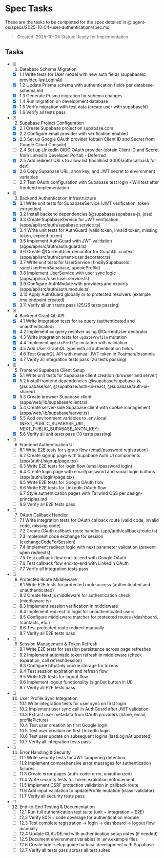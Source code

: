 # Spec Tasks

These are the tasks to be completed for the spec detailed in @.agent-os/specs/2025-10-04-user-authentication/spec.md

> Created: 2025-10-04
> Status: Ready for Implementation

## Tasks

- [x] 1. Database Schema Migration
  - [x] 1.1 Write tests for User model with new auth fields (supabaseId, provider, lastLoginAt)
  - [x] 1.2 Update Prisma schema with authentication fields per database-schema.md
  - [x] 1.3 Generate Prisma migration for schema changes
  - [x] 1.4 Run migration on development database
  - [x] 1.5 Verify migration with test data (create user with supabaseId)
  - [x] 1.6 Verify all tests pass

- [x] 2. Supabase Project Configuration
  - [x] 2.1 Create Supabase project on supabase.com
  - [x] 2.2 Configure email provider with verification enabled
  - [x] 2.3 Set up Google OAuth provider (obtain Client ID and Secret from Google Cloud Console)
  - [ ] 2.4 Set up LinkedIn OIDC OAuth provider (obtain Client ID and Secret from LinkedIn Developer Portal) - Deferred
  - [x] 2.5 Add redirect URLs to allow list (localhost:3000/auth/callback for dev)
  - [x] 2.6 Copy Supabase URL, anon key, and JWT secret to environment variables
  - [ ] 2.7 Test OAuth configuration with Supabase test login - Will test after frontend implementation

- [x] 3. Backend Authentication Infrastructure
  - [x] 3.1 Write unit tests for SupabaseService (JWT verification, token extraction)
  - [x] 3.2 Install backend dependencies (@supabase/supabase-js, jose)
  - [x] 3.3 Create SupabaseService for JWT verification (apps/api/src/auth/supabase.service.ts)
  - [x] 3.4 Write unit tests for AuthGuard (valid token, invalid token, missing token, expired token)
  - [x] 3.5 Implement AuthGuard with JWT validation (apps/api/src/auth/auth.guard.ts)
  - [x] 3.6 Create @CurrentUser decorator for GraphQL context (apps/api/src/auth/current-user.decorator.ts)
  - [x] 3.7 Write unit tests for UserService (findBySupabaseId, syncUserFromSupabase, updateProfile)
  - [x] 3.8 Implement UserService with user sync logic (apps/api/src/user/user.service.ts)
  - [x] 3.9 Configure AuthModule with providers and exports (apps/api/src/auth/auth.module.ts)
  - [x] 3.10 Apply AuthGuard globally or to protected resolvers (example /me endpoint created)
  - [x] 3.11 Verify all unit tests pass (25/25 tests passing)

- [x] 4. Backend GraphQL API
  - [x] 4.1 Write integration tests for `me` query (authenticated and unauthenticated)
  - [x] 4.2 Implement `me` query resolver using @CurrentUser decorator
  - [x] 4.3 Write integration tests for `updateProfile` mutation
  - [x] 4.4 Implement `updateProfile` mutation with validation
  - [x] 4.5 Add User GraphQL type with all authentication fields
  - [ ] 4.6 Test GraphQL API with manual JWT token in Postman/Insomnia
  - [x] 4.7 Verify all integration tests pass (26 tests passing)

- [x] 5. Frontend Supabase Client Setup
  - [x] 5.1 Write unit tests for Supabase client creation (browser and server)
  - [x] 5.2 Install frontend dependencies (@supabase/supabase-js, @supabase/ssr, @supabase/auth-ui-react, @supabase/auth-ui-shared)
  - [x] 5.3 Create browser Supabase client (apps/web/lib/supabase/client.ts)
  - [x] 5.4 Create server-side Supabase client with cookie management (apps/web/lib/supabase/server.ts)
  - [x] 5.5 Add environment variables to .env.local (NEXT_PUBLIC_SUPABASE_URL, NEXT_PUBLIC_SUPABASE_ANON_KEY)
  - [x] 5.6 Verify all unit tests pass (10 tests passing)

- [ ] 6. Frontend Authentication UI
  - [ ] 6.1 Write E2E tests for signup flow (email/password registration)
  - [ ] 6.2 Create signup page with Supabase Auth UI components (app/(auth)/signup/page.tsx)
  - [ ] 6.3 Write E2E tests for login flow (email/password login)
  - [ ] 6.4 Create login page with email/password and social login buttons (app/(auth)/login/page.tsx)
  - [ ] 6.5 Write E2E tests for Google OAuth flow
  - [ ] 6.6 Write E2E tests for LinkedIn OAuth flow
  - [ ] 6.7 Style authentication pages with Tailwind CSS per design-principles.md
  - [ ] 6.8 Verify all E2E tests pass

- [ ] 7. OAuth Callback Handler
  - [ ] 7.1 Write integration tests for OAuth callback route (valid code, invalid code, missing code)
  - [ ] 7.2 Create OAuth callback route handler (app/auth/callback/route.ts)
  - [ ] 7.3 Implement code exchange for session (exchangeCodeForSession)
  - [ ] 7.4 Implement redirect logic with next parameter validation (prevent open redirects)
  - [ ] 7.5 Test callback flow end-to-end with Google OAuth
  - [ ] 7.6 Test callback flow end-to-end with LinkedIn OAuth
  - [ ] 7.7 Verify all integration tests pass

- [ ] 8. Protected Route Middleware
  - [ ] 8.1 Write E2E tests for protected route access (authenticated and unauthenticated)
  - [ ] 8.2 Create Next.js middleware for authentication check (middleware.ts)
  - [ ] 8.3 Implement session verification in middleware
  - [ ] 8.4 Implement redirect to login for unauthenticated users
  - [ ] 8.5 Configure middleware matcher for protected routes (/dashboard, /contacts, etc.)
  - [ ] 8.6 Test protected route redirect manually
  - [ ] 8.7 Verify all E2E tests pass

- [ ] 9. Session Management & Token Refresh
  - [ ] 9.1 Write E2E tests for session persistence across page refreshes
  - [ ] 9.2 Implement automatic token refresh in middleware (check expiration, call refreshSession)
  - [ ] 9.3 Configure httpOnly cookie storage for tokens
  - [ ] 9.4 Test session expiration and refresh flow
  - [ ] 9.5 Write E2E tests for logout flow
  - [ ] 9.6 Implement logout functionality (signOut button in UI)
  - [ ] 9.7 Verify all E2E tests pass

- [ ] 10. User Profile Sync Integration
  - [ ] 10.1 Write integration tests for user sync on first login
  - [ ] 10.2 Implement user sync call in AuthGuard after JWT validation
  - [ ] 10.3 Extract user metadata from OAuth providers (name, email, profilePicture)
  - [ ] 10.4 Test user creation on first Google login
  - [ ] 10.5 Test user creation on first LinkedIn login
  - [ ] 10.6 Test user update on subsequent logins (lastLoginAt updated)
  - [ ] 10.7 Verify all integration tests pass

- [ ] 11. Error Handling & Security
  - [ ] 11.1 Write security tests for JWT tampering detection
  - [ ] 11.2 Implement comprehensive error messages for authentication failures
  - [ ] 11.3 Create error pages (auth-code-error, unauthorized)
  - [ ] 11.4 Write security tests for token expiration enforcement
  - [ ] 11.5 Implement CSRF protection validation in callback route
  - [ ] 11.6 Add input validation to updateProfile mutation (class-validator)
  - [ ] 11.7 Verify all security tests pass

- [ ] 12. End-to-End Testing & Documentation
  - [ ] 12.1 Run full authentication test suite (unit + integration + E2E)
  - [ ] 12.2 Verify 80%+ code coverage for authentication module
  - [ ] 12.3 Test complete registration → login → dashboard → logout flow manually
  - [ ] 12.4 Update CLAUDE.md with authentication setup notes (if needed)
  - [ ] 12.5 Document environment variables in .env.example files
  - [ ] 12.6 Create brief setup guide for local development with Supabase
  - [ ] 12.7 Verify all tests pass across all test suites
